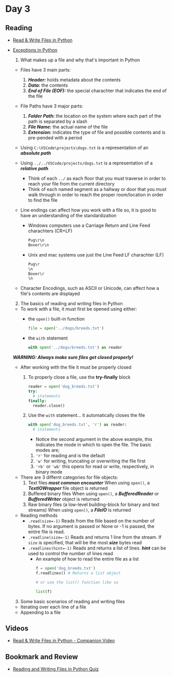 # Day 3

## Reading

- [Read & Write Files in Python](<https://realpython.com/read-write-files-python/>)
- [Exceptions in Python](<https://realpython.com/python-exceptions/>)

  1. What makes up a file and why that's important in Python

  - Files have 3 main parts:
    1. ***Header:*** holds metadata about the contents
    2. ***Data:*** the contents
    3. ***End of File (EOF):*** the special charachter that indicates the end of the file
  - File Paths have 3 major parts:
    1. ***Folder Path:*** the location on the system where each part of the path is separated by a slash
    2. ***File Name:*** the actual name of the file
    3. ***Extension:*** indicates the type of file and possible contents and is pre-pended with a period
  - Using `C:\VSCode\projects\dogs.txt` is a representation of an ***absolute path***
  - Using `../../VSCode/projects/dogs.txt` is a representation of a ***relative path***
    - Think of each `../` as each floor that you must traverse in order to reach your file from the current directory
    - Think of each named segment as a hallway or door that you must walk through in order to reach the proper room/location in order to find the file
  - Line endings can affect how you work with a file so, it is good to have an understanding of the standardization
    - Windows computers use a Carriage Return and Line Feed charachters (CR+LF)

      ```txt
      Pug\r\n
      Boxer\r\n
      ```

    - Unix and mac systems use just the Line Feed LF charachter (LF)

      ```txt
      Pug\r
      \n
      Boxer\r
      \n
      ```

  - Character Encodings, such as ASCII or Unicode, can affect how a file's contents are displayed

  2. The basics of reading and writing files in Python
  - To work with a file, it must first be opened using either:
    - the `open()` built-in function

      ```py
      file = open('../dogs/breeds.txt')
      ```

    - the `with` statement

      ```py
      with open('../dogs/breeds.txt') as reader
      ```

  ***WARNING: Always make sure files get closed properly!***
  - After working with the file it must be properly closed
    1. To properly close a file, use the **try-finally** block

        ```py
        reader = open('dog_breeds.txt')
        try:
          # statements
        finally:
          reader.close()
        ```

    2. Use the `with` statement... it automatically closes the file

        ```py
        with open('dog_breeds.txt', 'r') as reader:
          # statements
        ```

        - Notice the second argument in the above example, this indicates the mode in which to open the file. The basic modes are;
        1. `'r'` for reading and is the default
        2. `'w'` for writing, truncating or overwriting the file first
        3. `'rb'` or `'wb'` this opens for read or write, respectively, in binary mode
  - There are 3 differnt categories for file objects:
    1. Text files ***most common encounter***
    When using `open()`, a ***TextIOWrapper*** file object is returned
    2. Buffered binary files
    When using `open()`, a ***BufferedReader*** or ***BufferedWriter*** object is returned
    3. Raw binary files (a low-level building-block for binary and text streams)
    When using `open()`, a ***FileIO*** is returned
  - Reading methods
    - `.read(size=-1)` Reads from the fiile based on the number of bytes. If no argument is passed or None or -1 is passed, the entire file is read.
    - `.readline(size=-1)` Reads and returns 1 line from the stream. If `size` is specified, that will be the most ***size*** bytes read
    - `.readlines(hint=-1)` Reads and returns a list of lines. ***hint*** can be used to control the number of lines read
      - An example of how to read the entire file as a list
        ```py
        f = open('dog_breeds.txt')
        f.readlines() # Returns a list object

        # or use the list() function like so

        list(f)
        ```

  3. Some basic scenarios of reading and writing files
  - Iterating over each line of a file
  - Appending to a file

## Videos

- [Read & Write Files in Python - Companion Video](<https://realpython.com/courses/reading-and-writing-files-python/>)

## Bookmark and Review

- [Reading and Writing Files in Python Quiz](<https://realpython.com/quizzes/read-write-files-python/>)